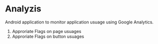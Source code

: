 # Analyzis

Android application to monitor application usuage using Google Analytics. 
1. Approriate Flags on page usuages
2. Approriate Flags on button usuages
